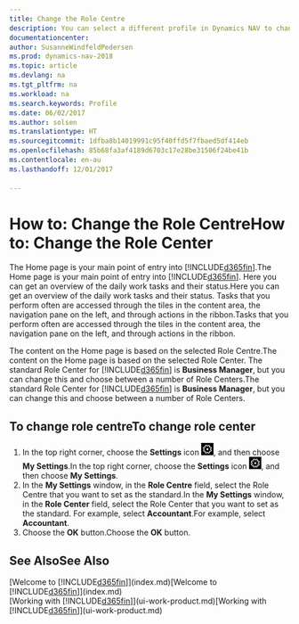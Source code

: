 ```yaml
---
title: Change the Role Centre
description: You can select a different profile in Dynamics NAV to change what you see on your Home page.
documentationcenter: 
author: SusanneWindfeldPedersen
ms.prod: dynamics-nav-2018
ms.topic: article
ms.devlang: na
ms.tgt_pltfrm: na
ms.workload: na
ms.search.keywords: Profile
ms.date: 06/02/2017
ms.author: solsen
ms.translationtype: HT
ms.sourcegitcommit: 1dfba8b14019991c95f40ffd5f7fbaed5df414eb
ms.openlocfilehash: 85b68fa3af4189d6703c17e28be31506f24be41b
ms.contentlocale: en-au
ms.lasthandoff: 12/01/2017

---
```

# <a name="how-to-change-the-role-center"></a><span data-ttu-id="d74c6-103">How to: Change the Role Centre</span><span class="sxs-lookup"><span data-stu-id="d74c6-103">How to: Change the Role Center</span></span>
<span data-ttu-id="d74c6-104">The Home page is your main point of entry into [!INCLUDE[d365fin](includes/d365fin_md.md)].</span><span class="sxs-lookup"><span data-stu-id="d74c6-104">The Home page is your main point of entry into [!INCLUDE[d365fin](includes/d365fin_md.md)].</span></span> <span data-ttu-id="d74c6-105">Here you can get an overview of the daily work tasks and their status.</span><span class="sxs-lookup"><span data-stu-id="d74c6-105">Here you can get an overview of the daily work tasks and their status.</span></span> <span data-ttu-id="d74c6-106">Tasks that you perform often are accessed through the tiles in the content area, the navigation pane on the left, and through actions in the ribbon.</span><span class="sxs-lookup"><span data-stu-id="d74c6-106">Tasks that you perform often are accessed through the tiles in the content area, the navigation pane on the left, and through actions in the ribbon.</span></span>

<span data-ttu-id="d74c6-107">The content on the Home page is based on the selected Role Centre.</span><span class="sxs-lookup"><span data-stu-id="d74c6-107">The content on the Home page is based on the selected Role Center.</span></span> <span data-ttu-id="d74c6-108">The standard Role Center for [!INCLUDE[d365fin](includes/d365fin_md.md)] is **Business Manager**, but you can change this and choose between a number of Role Centers.</span><span class="sxs-lookup"><span data-stu-id="d74c6-108">The standard Role Center for [!INCLUDE[d365fin](includes/d365fin_md.md)] is **Business Manager**, but you can change this and choose between a number of Role Centers.</span></span>

## <a name="to-change-role-center"></a><span data-ttu-id="d74c6-109">To change role centre</span><span class="sxs-lookup"><span data-stu-id="d74c6-109">To change role center</span></span>
1. <span data-ttu-id="d74c6-110">In the top right corner, choose the **Settings** icon ![Settings](media/ui-experience/settings_icon_small.png "Settings icon for role center"), and then choose **My Settings**.</span><span class="sxs-lookup"><span data-stu-id="d74c6-110">In the top right corner, choose the **Settings** icon ![Settings](media/ui-experience/settings_icon_small.png "Settings icon for role center"), and then choose **My Settings**.</span></span>
2. <span data-ttu-id="d74c6-111">In the **My Settings** window, in the **Role Centre** field, select the Role Centre that you want to set as the standard.</span><span class="sxs-lookup"><span data-stu-id="d74c6-111">In the **My Settings** window, in the **Role Center** field, select the Role Center that you want to set as the standard.</span></span> <span data-ttu-id="d74c6-112">For example, select **Accountant**.</span><span class="sxs-lookup"><span data-stu-id="d74c6-112">For example, select **Accountant**.</span></span>
3. <span data-ttu-id="d74c6-113">Choose the **OK** button.</span><span class="sxs-lookup"><span data-stu-id="d74c6-113">Choose the **OK** button.</span></span>

## <a name="see-also"></a><span data-ttu-id="d74c6-114">See Also</span><span class="sxs-lookup"><span data-stu-id="d74c6-114">See Also</span></span>
<span data-ttu-id="d74c6-115">[Welcome to [!INCLUDE[d365fin](includes/d365fin_md.md)]](index.md)</span><span class="sxs-lookup"><span data-stu-id="d74c6-115">[Welcome to [!INCLUDE[d365fin](includes/d365fin_md.md)]](index.md)</span></span>  
<span data-ttu-id="d74c6-116">[Working with [!INCLUDE[d365fin](includes/d365fin_md.md)]](ui-work-product.md)</span><span class="sxs-lookup"><span data-stu-id="d74c6-116">[Working with [!INCLUDE[d365fin](includes/d365fin_md.md)]](ui-work-product.md)</span></span>  

